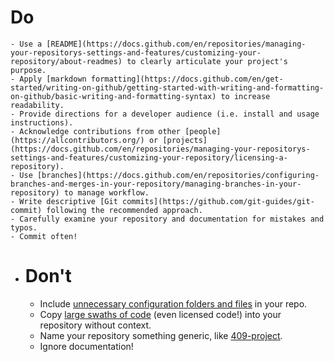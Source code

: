 # Do
	- Use a [README](https://docs.github.com/en/repositories/managing-your-repositorys-settings-and-features/customizing-your-repository/about-readmes) to clearly articulate your project's purpose.
	- Apply [markdown formatting](https://docs.github.com/en/get-started/writing-on-github/getting-started-with-writing-and-formatting-on-github/basic-writing-and-formatting-syntax) to increase readability.
	- Provide directions for a developer audience (i.e. install and usage instructions).
	- Acknowledge contributions from other [people](https://allcontributors.org/) or [projects](https://docs.github.com/en/repositories/managing-your-repositorys-settings-and-features/customizing-your-repository/licensing-a-repository).
	- Use [branches](https://docs.github.com/en/repositories/configuring-branches-and-merges-in-your-repository/managing-branches-in-your-repository) to manage workflow.
	- Write descriptive [Git commits](https://github.com/git-guides/git-commit) following the recommended approach.
	- Carefully examine your repository and documentation for mistakes and typos.
	- Commit often!
- # Don't
	- Include [unnecessary configuration folders and files](https://github.com/github/gitignore) in your repo.
	- Copy [large swaths of code](https://github.com/Jan-elle-Chan/409Capstone) (even licensed code!) into your repository without context.
	- Name your repository something generic, like [409-project](https://github.com/nic-dgl409-wi24/dgl-409-capstone-project-narendrachn).
	- Ignore documentation!